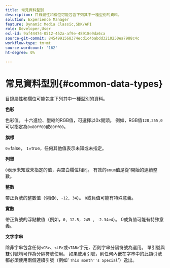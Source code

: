 ```yaml
---
title: 常見資料型別
description: 目錄屬性和欄位可能包含下列其中一種型別的資料。
solution: Experience Manager
feature: Dynamic Media Classic,SDK/API
role: Developer,User
exl-id: 9af44474-0512-452a-af9e-48918e9da6ca
source-git-commit: 8454991568374ecd1c4babdd3210250ea7988c4c
workflow-type: tm+mt
source-wordcount: '162'
ht-degree: 0%

---
```


# 常見資料型別{#common-data-types}

目錄屬性和欄位可能包含下列其中一種型別的資料。

**色彩**

色彩值。 十六進位、壓縮的RGB值，可選擇以0x開頭。 例如，RGB值`128,255,0`可以指定為`0x80ff00`或`80ff00`。

**旗標**

`0`=false， `1`=true，任何其他值表示未知或未指定。

**列舉**

`0`表示未知或未指定的值，與空白欄位相同。 有效的`enum`值是從1開始的連續整數。

**整數**

帶正負號的整數值（例如`0, -12, 34`）。 `0`或負值可能有特殊意義。

**實數**

帶正負號的浮點數值（例如，`0, 12.5, 245 , -2.34e4`）。 0或負值可能有特殊意義。

**文字字串**

除非字串包含任何`<CR>`、`<LF>`或`<TAB>`字元，否則字串分隔符號為選用。 單引號與雙引號均可作為分隔符號使用。 如果使用引號，則任何內嵌在字串中的此類引號都必須使用兩個連續引號（例如&#39; `This month''s Special`&#39;）逸出。
